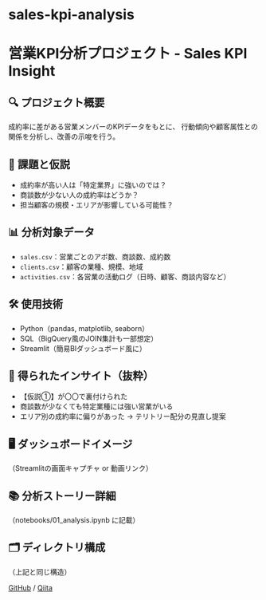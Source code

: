 # sales-kpi-analysis

# 営業KPI分析プロジェクト - Sales KPI Insight

## 🔍 プロジェクト概要
成約率に差がある営業メンバーのKPIデータをもとに、
行動傾向や顧客属性との関係を分析し、改善の示唆を行う。

## 🎯 課題と仮説
- 成約率が高い人は「特定業界」に強いのでは？
- 商談数が少ない人の成約率はどうか？
- 担当顧客の規模・エリアが影響している可能性？

## 📊 分析対象データ
- `sales.csv`：営業ごとのアポ数、商談数、成約数
- `clients.csv`：顧客の業種、規模、地域
- `activities.csv`：各営業の活動ログ（日時、顧客、商談内容など）

## 🛠 使用技術
- Python（pandas, matplotlib, seaborn）
- SQL（BigQuery風のJOIN集計も一部想定）
- Streamlit（簡易BIダッシュボード風に）

## 🧠 得られたインサイト（抜粋）
- 【仮説①】が〇〇で裏付けられた
- 商談数が少なくても特定業種には強い営業がいる
- エリア別の成約率に偏りがあった → テリトリー配分の見直し提案

## 🖥 ダッシュボードイメージ
（Streamlitの画面キャプチャ or 動画リンク）

## 📚 分析ストーリー詳細
（notebooks/01_analysis.ipynb に記載）

## 🗂 ディレクトリ構成
（上記と同じ構造）

[GitHub](https://github.com/flopsy212) / [Qiita](https://qiita.com/flopsy_tech)
